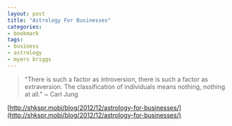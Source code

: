 ```yaml
---
layout: post
title: "Astrology For Businesses"
categories:
- bookmark
tags:
- business
- astrology
- myers briggs
---
```


> "There is such a factor as introversion, there is such a factor as extraversion. The classification of individuals means nothing, nothing at all." 
> ~ Carl Jung

[http://shkspr.mobi/blog/2012/12/astrology-for-businesses/](http://shkspr.mobi/blog/2012/12/astrology-for-businesses/)
